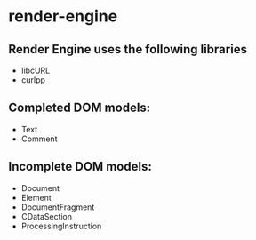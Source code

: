 # render-engine

## Render Engine uses the following libraries

* libcURL
* curlpp


## Completed DOM models:
* Text
* Comment

## Incomplete DOM models:
* Document
* Element
* DocumentFragment
* CDataSection
* ProcessingInstruction
